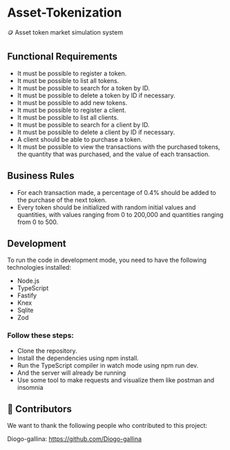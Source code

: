 # Asset-Tokenization
🪙 Asset token market simulation system


## Functional Requirements

- It must be possible to register a token.
- It must be possible to list all tokens.
- It must be possible to search for a token by ID.
- It must be possible to delete a token by ID if necessary.
- It must be possible to add new tokens.
- It must be possible to register a client.
- It must be possible to list all clients.
- It must be possible to search for a client by ID.
- It must be possible to delete a client by ID if necessary.
- A client should be able to purchase a token.
- It must be possible to view the transactions with the purchased tokens, the quantity that was purchased, and the value of each transaction.


## Business Rules

- For each transaction made, a percentage of 0.4% should be added to the purchase of the next token.
- Every token should be initialized with random initial values and quantities, with values ranging from 0 to 200,000 and quantities ranging from 0 to 500.


## Development

To run the code in development mode, you need to have the following technologies installed:

- Node.js
- TypeScript
- Fastify
- Knex
- Sqlite
- Zod

### Follow these steps:

- Clone the repository.
- Install the dependencies using npm install.
- Run the TypeScript compiler in watch mode using npm run dev.
- And the server will already be running
- Use some tool to make requests and visualize them like postman and insomnia


## 🤝 Contributors
We want to thank the following people who contributed to this project:

Diogo-gallina: https://github.com/Diogo-gallina

